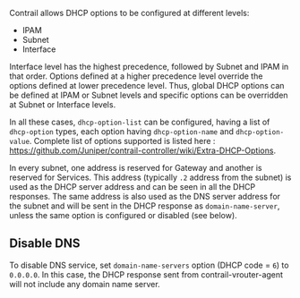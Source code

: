 Contrail allows DHCP options to be configured at different levels:
* IPAM
* Subnet
* Interface

Interface level has the highest precedence, followed by Subnet and IPAM in that order. Options defined at a higher precedence level override the options defined at lower precedence level. Thus, global DHCP options can be defined at IPAM or Subnet levels and specific options can be overridden at Subnet or Interface levels.

In all these cases, `dhcp-option-list` can be configured, having a list of `dhcp-option` types, each option having `dhcp-option-name` and `dhcp-option-value`. Complete list of options supported is listed here : https://github.com/Juniper/contrail-controller/wiki/Extra-DHCP-Options.

In every subnet, one address is reserved for Gateway and another is reserved for Services. This address (typically `.2` address from the subnet) is used as the DHCP server address and can be seen in all the DHCP responses. The same address is also used as the DNS server address for the subnet and will be sent in the DHCP response as `domain-name-server`, unless the same option is configured or disabled (see below).

## Disable DNS

To disable DNS service, set `domain-name-servers` option (DHCP code = `6`) to `0.0.0.0`. In this case, the DHCP response sent from contrail-vrouter-agent will not include any domain name server.